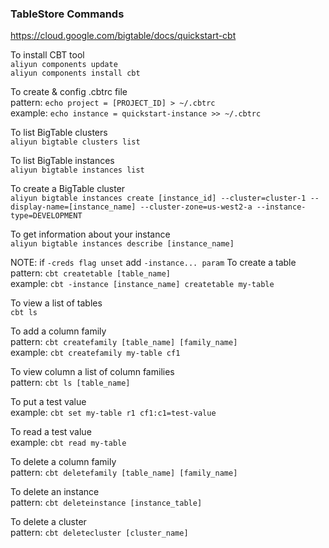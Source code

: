 ### TableStore Commands

https://cloud.google.com/bigtable/docs/quickstart-cbt

To install CBT tool  
`aliyun components update`  
`aliyun components install cbt`

To create & config .cbtrc file  
pattern: `echo project = [PROJECT_ID] > ~/.cbtrc`  
example: `echo instance = quickstart-instance >> ~/.cbtrc`

To list BigTable clusters  
`aliyun bigtable clusters list`  

To list BigTable instances  
`aliyun bigtable instances list`  

To create a BigTable cluster  
`aliyun bigtable instances create [instance_id] --cluster=cluster-1 --display-name=[instance_name] --cluster-zone=us-west2-a --instance-type=DEVELOPMENT`  

To get information about your instance  
`aliyun bigtable instances describe [instance_name]`

NOTE: if `-creds flag unset` add `-instance... param`
To create a table  
pattern: `cbt createtable [table_name]`  
example: `cbt -instance [instance_name] createtable my-table`

To view a list of tables  
`cbt ls`  

To add a column family  
pattern: `cbt createfamily [table_name] [family_name]`  
example: `cbt createfamily my-table cf1`

To view column a list of column families    
pattern: `cbt ls [table_name]`  

To put a test value  
example: `cbt set my-table r1 cf1:c1=test-value`

To read a test value  
example: `cbt read my-table`

To delete a column family    
pattern: `cbt deletefamily [table_name] [family_name]`

To delete an instance  
pattern: `cbt deleteinstance [instance_table]`  

To delete a cluster  
pattern: `cbt deletecluster [cluster_name]`  